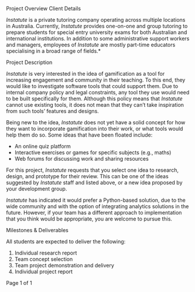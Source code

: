 Project Overview Client Details 

*Instatute*  is  a  private  tutoring  company  operating  across  multiple  locations  in  Australia. Currently, *Instatute* provides one-on-one and group tutoring to prepare students for special entry university exams for both Australian and international institutions. In addition to some administrative support workers and managers, employees of *Instatute* are mostly part-time educators specialising in a broad range of fields.* 

Project Description 

*Instatute* is very interested in the idea of gamification as a tool for increasing engagement and community in their teaching. To this end, they would like to investigate software tools that could support them. Due to internal company policy and legal constraints, any tool they use would need to be built specifically for them. Although this policy means that *Instatute* cannot use existing tools, it does not mean that they can’t take inspiration from such tools’ features and designs. 

Being new to the idea, *Instatute* does not yet have a solid concept for how they want to incorporate gamification into their work, or what tools would help them do so. Some ideas that have been floated include: 

- An online quiz platform 
- Interactive exercises or games for specific subjects (e.g., maths) 
- Web forums for discussing work and sharing resources 

For this project, *Instatute* requests that you select one idea to research, design, and prototype for their review. This can be one of the ideas suggested by *Instatute* staff and listed above, or a new idea proposed by your development group. 

*Instatute* has indicated it would prefer a Python-based solution, due to the wide community and with the option of integrating analytics solutions in the future. However, if your team has a different approach to implementation that you think would be appropriate, you are welcome to pursue this. 

Milestones & Deliverables 

All students are expected to deliver the following: 

1. Individual research report 
1. Team concept selection 
1. Team project demonstration and delivery 
1. Individual project report 

Page 1 of 1 
